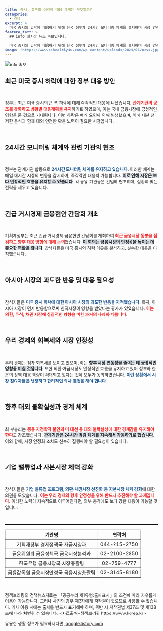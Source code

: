 ```yaml
---
title: 증시, 정부의 이례적 대응 체계는 무엇일까?
categories:
  - 경제
excerpt: >
  미국 증시의 급락에 대응하기 위해 한국 정부가 24시간 모니터링 체계를 유지하며 시장 안정 조치를 강화하기로 했다. 최상목 경제부총리는 대외 불확실성에 대한 경계심을 강조하며, 차분한 의사 결정의 중요성을 역설했다. 
feature_text: >
  ## info 실시간 뉴스 속보입니다.

  미국 증시의 급락에 대응하기 위해 한국 정부가 24시간 모니터링 체계를 유지하며 시장 안정 조치를 강화하기로 했다. 최상목 경제부총리는 대외 불확실성에 대한 경계심을 강조하며, 차분한 의사 결정의 중요성을 역설했다. 
image: 'https://www.behealthy4u.com/wp-content/uploads/2024/06/news.jpg'
---
```


<p><img src="https://www.behealthy4u.com/wp-content/uploads/2024/06/news.jpg" alt="info 속보" /></p>

<h2 data-ke-size="size26">최근 미국 증시 하락에 대한 정부 대응 방안</h2>

<p data-ke-size="size16">&nbsp;</p>

<p>정부는 최근 미국 증시의 큰 폭 하락에 대해 즉각적인 대응에 나섰습니다. <b><span style="color: #ee2323;">관계기관의 공조를 강화하고 상황별 대응계획을 유지</span></b>하기로 하였으며, 이는 국내 금융시장에 긍정적인 영향을 줄 것으로 기대됩니다. 이번 하락은 여러 요인에 의해 발생했으며, 이에 대한 철저한 분석과 함께 대외 안전판 확충 노력이 필요한 시점입니다.</p>

<p data-ke-size="size16">&nbsp;</p>

<h2 data-ke-size="size26">24시간 모니터링 체계와 관련 기관의 협조</h2>

<p data-ke-size="size16">&nbsp;</p>

<p>정부는 관계기관 합동으로 <b><span style="color: #1a5490;">24시간 모니터링 체계를 유지하고 있습니다</span></b>. 이러한 체계는 매일 매시간 시장의 변동을 감시하며, 즉각적인 대응이 가능합니다. <b><span style="background-color: #21538527;">이로 인해 시장은 보다 안정적인 흐름을 유지할 수 있습니다</span></b>. 각 금융 기관들은 긴밀히 협조하며, 실황에 맞는 전략을 세우고 있습니다.</p>

<p data-ke-size="size16">&nbsp;</p>

<h2 data-ke-size="size26">긴급 거시경제 금융현안 간담회 개최</h2>

<p data-ke-size="size16">&nbsp;</p>

<p>기획재정부는 최근 긴급 거시경제·금융현안 간담회를 개최하여 <b><span style="color: #ee2323;">최근 금융시장 동향을 점검하고 향후 대응 방향에 대해 논의</span></b>했습니다. <b><span style="background-color: #21538527;">이 회의는 금융시장의 안정성을 높이는 데 중요한 역할을 합니다</span></b>. 참석자들은 미국 증시의 하락 이유를 분석하고, 신속한 대응을 다짐했습니다.</p>

<p data-ke-size="size16">&nbsp;</p>

<h2 data-ke-size="size26">아시아 시장의 과도한 반응 및 대응 필요성</h2>

<p data-ke-size="size16">&nbsp;</p>

<p>참석자들은 <b><span style="color: #1a5490;">미국 증시 하락에 대한 아시아 시장의 과도한 반응을 지적했습니다</span></b>. 특히, 아시아 시장이 먼저 반응함으로써 한국시장이 영향을 받았다는 평가가 있었습니다. <b><span style="color: #ee2323;">이는 외환, 주식, 채권 시장에 실질적인 영향을 미친 과거의 사례와 다릅니다</span></b>.</p>

<p data-ke-size="size16">&nbsp;</p>

<h2 data-ke-size="size26">우리 경제의 회복세와 시장 안정성</h2>

<p data-ke-size="size16">&nbsp;</p>

<p>우리 경제는 점차 회복세를 보이고 있으며, 이는 <b><span style="background-color: #21538527;">향후 시장 변동성을 줄이는 데 긍정적인 영향을 미칠 것입니다</span></b>. 또한 외환·자금시장도 안정적인 흐름을 유지하고 있어 정부와 한은의 정책 대응 역량이 확대되고 있다는 것에 모두가 동의하였습니다. <b><span style="color: #1a5490;">이런 상황에서 시장 참여자들은 냉정하고 합리적인 의사 결정을 해야 합니다</span></b>.</p>

<p data-ke-size="size16">&nbsp;</p>

<h2 data-ke-size="size26">향후 대외 불확실성과 경계 체계</h2>

<p data-ke-size="size16">&nbsp;</p>

<p>최 부총리는 <b><span style="color: #ee2323;">중동 지정학적 불안과 미 대선 등 대외 불확실성에 대한 경계감을 유지해야 한다</span></b>고 강조했습니다. <b><span style="background-color: #21538527;">관계기관은 24시간 점검 체계를 지속해서 가동하기로 했습니다</span></b>. 이와 함께, 시장 안정화 조치도 신속히 집행해야 할 필요성이 있습니다.</p>

<p data-ke-size="size16">&nbsp;</p>

<h2 data-ke-size="size26">기업 밸류업과 자본시장 체력 강화</h2>

<p data-ke-size="size16">&nbsp;</p>

<p>참석자들은 <b><span style="color: #1a5490;">기업 밸류업 프로그램, 외환·채권시장 선진화 등 자본시장 체력 강화</span></b>에 대한 의견을 모았습니다. <b><span style="color: #ee2323;">이는 우리 경제의 향후 안정성을 위해 반드시 추진해야 할 과제입니다</span></b>. 이러한 노력이 지속적으로 이루어진다면, 외부 충격에도 보다 강한 대응이 가능할 것입니다.</p>

<p data-ke-size="size16">&nbsp;</p>

<hr style="border: 1px solid #000;"/>

<table style="width: 100%; border-collapse: collapse;">
    <thead>
        <tr>
            <th style="border: 1px solid #000; text-align: center;">기관명</th>
            <th style="border: 1px solid #000; text-align: center;">연락처</th>
        </tr>
    </thead>
    <tbody>
        <tr>
            <td style="border: 1px solid #000; text-align: center;">기획재정부 경제정책국 자금시장과</td>
            <td style="border: 1px solid #000; text-align: center;">044-215-2750</td>
        </tr>
        <tr>
            <td style="border: 1px solid #000; text-align: center;">금융위원회 금융정책국 금융시장분석과</td>
            <td style="border: 1px solid #000; text-align: center;">02-2100-2850</td>
        </tr>
        <tr>
            <td style="border: 1px solid #000; text-align: center;">한국은행 금융시장국 시장총괄팀</td>
            <td style="border: 1px solid #000; text-align: center;">02-759-4777</td>
        </tr>
        <tr>
            <td style="border: 1px solid #000; text-align: center;">금융감독원 금융시장안정국 금융시장총괄팀</td>
            <td style="border: 1px solid #000; text-align: center;">02-3145-8180</td>
        </tr>
    </tbody>
</table>

<p data-ke-size="size16">&nbsp;</p>

<p>정책브리핑의 정책뉴스자료는 「공공누리 제1유형:출처표시」의 조건에 따라 자유롭게 이용이 가능합니다. 그러나 사진의 경우 제3자에게 저작권이 있으므로 사용할 수 없습니다. 기사 이용 시에는 출처를 반드시 표기해야 하며, 위반 시 저작권법 제37조 및 제138조에 따라 처벌될 수 있습니다. &lt;자료출처=정책브리핑 https://www.korea.kr></p>
유용한 생활 정보가 필요하시다면, <a href="https://qoogle.tistory.com" rel="dofollow">qoogle.tistory.com</a>


